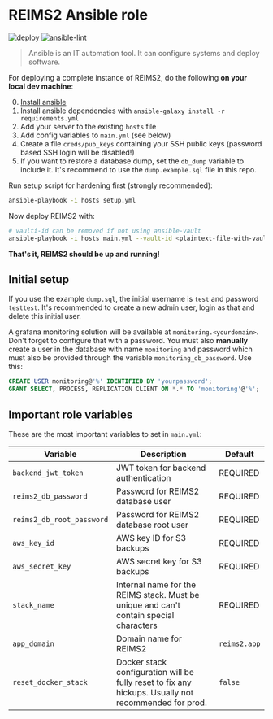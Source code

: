 # REIMS2 Ansible role

[![deploy](https://github.com/reims2/reims2-ansible-playbook/actions/workflows/deploy.yml/badge.svg?event=push)](https://github.com/reims2/reims2-ansible-playbook/actions/workflows/deploy.yml)
[![ansible-lint](https://github.com/reims2/reims2-ansible-playbook/actions/workflows/lint.yml/badge.svg?event=push)](https://github.com/reims2/reims2-ansible-playbook/actions/workflows/lint.yml)

> Ansible is an IT automation tool. It can configure systems and deploy software.

For deploying a complete instance of REIMS2, do the following **on your local dev machine**:

0. [Install ansible](https://docs.ansible.com/ansible/latest/installation_guide/intro_installation.html)
1. Install ansible dependencies with `ansible-galaxy install -r requirements.yml`
2. Add your server to the existing `hosts` file
3. Add config variables to `main.yml` (see below)
4. Create a file `creds/pub_keys` containing your SSH public keys (password based SSH login will be disabled!)
5. If you want to restore a database dump, set the `db_dump` variable to include it. It's recommend to use the `dump.example.sql` file in this repo.

Run setup script for hardening first (strongly recommended):

```bash
ansible-playbook -i hosts setup.yml
```

Now deploy REIMS2 with:

```bash
# vaulti-id can be removed if not using ansible-vault
ansible-playbook -i hosts main.yml --vault-id <plaintext-file-with-vault-password>
```

**That's it, REIMS2 should be up and running!**

## Initial setup

If you use the example `dump.sql`, the initial username is `test` and password `testtest`. It's recommended to create a new admin user, login as that and delete this initial user.

A grafana monitoring solution will be available at `monitoring.<yourdomain>`. Don't forget to configure that with a password. You must also **manually** create a user in the database with name `monitoring` and password which must also be provided through the variable `monitoring_db_password`. Use this:

```sql
CREATE USER monitoring@'%' IDENTIFIED BY 'yourpassword';
GRANT SELECT, PROCESS, REPLICATION CLIENT ON *.* TO 'monitoring'@'%';
```

## Important role variables

These are the most important variables to set in `main.yml`:

| Variable                  | Description                                                                                          | Default      |
| ------------------------- | ---------------------------------------------------------------------------------------------------- | ------------ |
| `backend_jwt_token`       | JWT token for backend authentication                                                                 | REQUIRED     |
| `reims2_db_password`      | Password for REIMS2 database user                                                                    | REQUIRED     |
| `reims2_db_root_password` | Password for REIMS2 database root user                                                               | REQUIRED     |
| `aws_key_id`              | AWS key ID for S3 backups                                                                            | REQUIRED     |
| `aws_secret_key`          | AWS secret key for S3 backups                                                                        | REQUIRED     |
| `stack_name`              | Internal name for the REIMS stack. Must be unique and can't contain special characters               | REQUIRED     |
| `app_domain`              | Domain name for REIMS2                                                                               | `reims2.app` |
| `reset_docker_stack`      | Docker stack configuration will be fully reset to fix any hickups. Usually not recommended for prod. | `false`      |
